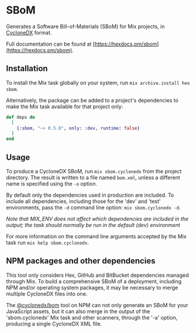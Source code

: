 # SBoM

Generates a Software Bill-of-Materials (SBoM) for Mix projects, in [CycloneDX](https://cyclonedx.org)
format.

Full documentation can be found at [https://hexdocs.pm/sbom](https://hexdocs.pm/sbom).

## Installation

To install the Mix task globally on your system, run `mix archive.install hex sbom`.

Alternatively, the package can be added to a project's dependencies to make the
Mix task available for that project only:

```elixir
def deps do
  [
    {:sbom, "~> 0.5.0", only: :dev, runtime: false}
  ]
end
```

## Usage

To produce a CycloneDX SBoM, run `mix sbom.cyclonedx` from the project
directory. The result is written to a file named `bom.xml`, unless a different
name is specified using the `-o` option.

By default only the dependencies used in production are included. To include all
dependencies, including those for the 'dev' and 'test' environments, pass the
`-d` command line option: `mix sbom.cyclonedx -d`.

*Note that MIX_ENV does not affect which dependencies are included in the
output; the task should normally be run in the default (dev) environment*

For more information on the command line arguments accepted by the Mix task
run `mix help sbom.cyclonedx`.

## NPM packages and other dependencies

This tool only considers Hex, GitHub and BitBucket dependencies managed through
Mix. To build a comprehensive SBoM of a deployment, including NPM and/or
operating system packages, it may be necessary to merge multiple CycloneDX files
into one.

The [@cyclonedx/bom](https://www.npmjs.com/package/@cyclonedx/bom) tool on NPM
can not only generate an SBoM for your JavaScript assets, but it can also merge
in the output of the 'sbom.cyclonedx' Mix task and other scanners, through the
'-a' option, producing a single CycloneDX XML file.
